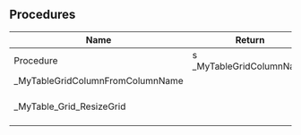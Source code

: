 ## Procedures

|Name|Return|Parameter|Comment|
| --- | --- | --- | --- |
|﻿Procedure|s \_MyTableGridColumnName|col.i||
|\_MyTableGridColumnFromColumnName||col.s||
|\_MyTable\_Grid\_ResizeGrid||<span style="color:#FFFFAA">*this.</span>strMyTableTable , rows.i = <span style="color:#AAAAFF">\#PB\_Ignore</span> , cols.i = <span style="color:#AAAAFF">\#PB\_Ignore</span>||



